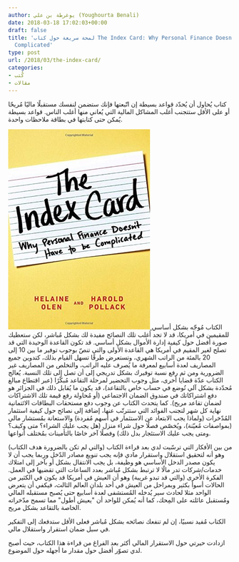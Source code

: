 ```yaml
---
author: يوغرطة بن علي (Youghourta Benali)
date: 2018-03-18 17:02:03+00:00
draft: false
title: 'لمحة سريعة حول كتاب The Index Card: Why Personal Finance Doesn’t Have to Be
  Complicated'
type: post
url: /2018/03/the-index-card/
categories:
- كُتب
- مقالات
---
```


كتاب يُحاول أن يُحدّد قواعد بسيطة إن اتّبعتها فإنك ستضمن لنفسك مستقبلًا ماليًا مُريحًا أو على الأقل ستتجنب أغلب المشاكل المالية التي يُعاني منها أغلب الناس. قواعد بسيطة يُمكن حتى كتابتها في بطاقة ملاحظات واحدة.

[![](the-index-card.jpg)
](https://www.it-scoop.com/2018/03/the-index-card/the-index-card/)
الكتاب مُوجّه بشكل أساسي للمقيمين في أمريكا، قد لا تجد أغلب تلك النصائح مفيدة لك بشكل مُباشر، لكن ستعطيك صورة أفضل حول كيفية إدارة الأموال بشكل أساسي.
قد تكون القاعدة الوحيدة التي قد تصلح لغير المقيم في أمريكا هي القاعدة الأولى والتي تنصّ بوجوب توفير ما بين 10 إلى 20 بالمئة من الراتب الشهري، وتستعرض طرقًا تسهل القيام بذلك، كتدوين جميع المصاريف لعدة أسابيع لمعرفة ما يُصرف عليه الراتب، والتخلص من المصاريف غير الضرورية ومن ثم رفع نسبة توفيرك بشكل تدريجي إلى أن تصل إلى تلك النسبة.
يُعالج الكتاب عدّة قضايا أخرى، مثل وجوب التحضير لمرحلة التقاعد مُبكّرًا (عبر اقتطاع مبالغ مُحدّدة بشكل آلي تُوضع في حساب خاص بالتقاعد)، قد يكون ما يُقابل ذلك في الجزائر هو دفع اشتراكاتك في صندوق الضمان الاجتماعي (أو مُحاولة رفع قيمة تلك الاشتراكات لضمان تقاعد مريح). كما يتحدث الكتاب عن وجوب دفع مستحقات البطاقات الائتمانية نهاية كل شهر لتجنب الفوائد التي ستترتّب عنها، إضافة إلى نصائح حول كيفية استثمار المُدّخرات (ولماذا يجب الابتعاد عن الاستثمار في أسهم مُفردة) والاستعانة بمُستشار مالي (بمواصفات مُعيّنة)، ويُخصّص فصلًا حول شراء منزل (هل يجب عليك الشراء؟ متى وكيف؟ ومتى يجب عليك الاستئجار بدل ذلك) وفصلًا آخر خاصًا بالتأمينات بمُختلف أنواعها.

من بين الأفكار التي ترسّبت لدي بعد قراءة الكتاب (والتي لم تكن بالضرورة هدف الكتاب) وهو أنه لتحقيق استقلال واستقرار مادي فإنه يجب تنويع مصادر الدّخل وربما يجب أن لا يكون مصدر الدخل الأساسي هو وظيفة، بل يجب الانتقال بشكل أو بآخر إلى امتلاك خدمات/شركات تدر مالًا لا ترتبط بشكل مُباشر بعدد الساعات التي تقضيها في العمل.
الفكرة الأخرى (والتي قد تبدو غريبة) وهو أن العيش في أمريكا قد يكون في الكثير من الحالات أسوأ بكثير وبمراحل من العيش في أحد بلدان العالم الثالث، فيكفي أن يتعرض الواحد مثلا لحادث سير يُدخله المُستشفى لعدة أسابيع حتى يُصبح مستقبله المالي ومُستقبل عائلته على المِحك، كما أنه يُمكن للواحد أن "يعيش أطول" مما تسمح مدّخراته الخاصة بالتقاعد بشكل مريح.

الكتاب مُفيد نسبيًا، إن لم تنفعك نصائحه بشكل مُباشر فعلى الأقل ستدفعك إلى التفكير في سبل ضمان استقرار واستقلال مالي.


ازدادت حيرتي حول الاستقرار المالي أكثر بعد الفراغ من قراءة هذا الكتاب، حيث أصبح لدي تصوّر أفضل حول مقدار ما أجهله حول الموضوع.
